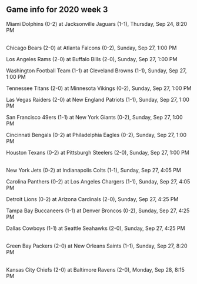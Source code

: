 ## Game info for 2020 week 3
Miami Dolphins (0-2) at Jacksonville Jaguars (1-1), Thursday, Sep 24, 8:20 PM

<br/>Chicago Bears (2-0) at Atlanta Falcons (0-2), Sunday, Sep 27, 1:00 PM

Los Angeles Rams (2-0) at Buffalo Bills (2-0), Sunday, Sep 27, 1:00 PM

Washington Football Team (1-1) at Cleveland Browns (1-1), Sunday, Sep 27, 1:00 PM

Tennessee Titans (2-0) at Minnesota Vikings (0-2), Sunday, Sep 27, 1:00 PM

Las Vegas Raiders (2-0) at New England Patriots (1-1), Sunday, Sep 27, 1:00 PM

San Francisco 49ers (1-1) at New York Giants (0-2), Sunday, Sep 27, 1:00 PM

Cincinnati Bengals (0-2) at Philadelphia Eagles (0-2), Sunday, Sep 27, 1:00 PM

Houston Texans (0-2) at Pittsburgh Steelers (2-0), Sunday, Sep 27, 1:00 PM

<br/>New York Jets (0-2) at Indianapolis Colts (1-1), Sunday, Sep 27, 4:05 PM

Carolina Panthers (0-2) at Los Angeles Chargers (1-1), Sunday, Sep 27, 4:05 PM

Detroit Lions (0-2) at Arizona Cardinals (2-0), Sunday, Sep 27, 4:25 PM

Tampa Bay Buccaneers (1-1) at Denver Broncos (0-2), Sunday, Sep 27, 4:25 PM

Dallas Cowboys (1-1) at Seattle Seahawks (2-0), Sunday, Sep 27, 4:25 PM

<br/>Green Bay Packers (2-0) at New Orleans Saints (1-1), Sunday, Sep 27, 8:20 PM

<br/>Kansas City Chiefs (2-0) at Baltimore Ravens (2-0), Monday, Sep 28, 8:15 PM

